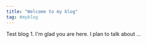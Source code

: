 ```yaml
---
title: "Welcome to my blog"
tag: #myblog
---
```


Test blog 1.
I'm glad you are here. I plan to talk about ...
